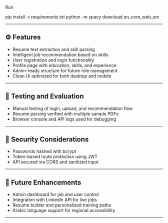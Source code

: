 Run 

pip install -r requirements.txt
python -m spacy download en_core_web_sm


---

## ⚙️ Features

- Resume text extraction and skill parsing
- Intelligent job recommendation based on skills
- User registration and login functionality
- Profile page with education, skills, and experience
- Admin-ready structure for future role management
- Clean UI optimized for both desktop and mobile

---

## 🧪 Testing and Evaluation

- Manual testing of login, upload, and recommendation flow
- Resume parsing verified with multiple sample PDFs
- Browser console and API logs used for debugging

---

## 🔐 Security Considerations

- Passwords hashed with bcrypt
- Token-based route protection using JWT
- API secured via CORS and sanitized input

---

## 🚀 Future Enhancements

- Admin dashboard for job and user control
- Integration with LinkedIn API for live jobs
- Resume builder and personalized training paths
- Arabic language support for regional accessibility

---


